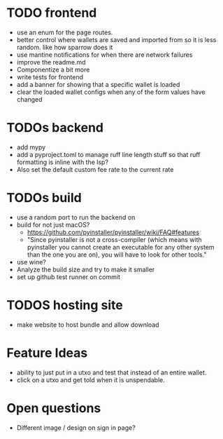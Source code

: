 # TODO frontend
- use an enum for the page routes.
- better control where wallets are saved and imported from so it is less random. like how sparrow does it
- use mantine notifications for when there are network failures
- improve the readme.md
- Componentize a bit more 
- write tests for frontend
- add a banner for showing that a specific wallet is loaded
- clear the loaded wallet configs when any of the form values have changed



# TODOs backend
- add mypy
- add a pyproject.toml to manage ruff line length stuff so that ruff formatting is inline with the lsp?
- Also set the default custom fee rate to the current rate 

# TODOs build
- use a random port to run the backend on 
- build for not just macOS? 
  - https://github.com/pyinstaller/pyinstaller/wiki/FAQ#features
  - "Since pyinstaller is not a cross-compiler (which means with pyinstaller you cannot create an executable for any other system than the one you are on), you will have to look for other tools."
- use wine?
- Analyze the build size and try to make it smaller
- set up github test runner on commit

# TODOS hosting site
- make website to host bundle and allow download





# Feature Ideas
- ability to just put in a utxo and test that instead of an entire wallet.
- click on a utxo and get told when it is unspendable.


# Open questions 
- Different image / design on sign in page?

